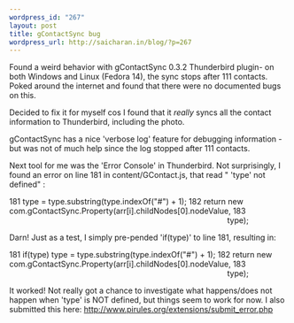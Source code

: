 ```yaml
--- 
wordpress_id: "267"
layout: post
title: gContactSync bug
wordpress_url: http://saicharan.in/blog/?p=267
---
```

Found a weird behavior with gContactSync 0.3.2 Thunderbird plugin- on both Windows and Linux (Fedora 14), the sync stops after 111 contacts. Poked around the internet and found that there were no documented bugs on this.

Decided to fix it for myself cos I found that it *really* syncs all the contact information to Thunderbird, including the photo.

gContactSync has a nice 'verbose log' feature for debugging information - but was not of much help since the log stopped after 111 contacts.

Next tool for me was the 'Error Console' in Thunderbird. Not surprisingly, I found an error on line 181 in content/GContact.js, that read " 'type' not defined" :

181 type = type.substring(type.indexOf("#") + 1);
182 return new com.gContactSync.Property(arr[i].childNodes[0].nodeValue,
183                                                                                                                       type);

Darn! Just as a test, I simply pre-pended 'if(type)' to line 181, resulting in:

181 if(type) type = type.substring(type.indexOf("#") + 1);
182 return new com.gContactSync.Property(arr[i].childNodes[0].nodeValue,
183                                                                                                                       type);

It worked! Not really got a chance to investigate what happens/does not happen when 'type' is NOT defined, but things seem to work for now. I also submitted this here: <a href="http://www.pirules.org/extensions/submit_error.php">http://www.pirules.org/extensions/submit_error.php</a>
